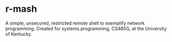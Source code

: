 # r-mash
A simple, unsecured, restricted remote shell to exemplify network programming. Created for systems programming, CS485G, at the University of Kentucky.
